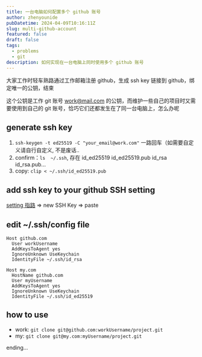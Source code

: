 ```yaml
---
title: 一台电脑如何配置多个 github 账号
author: zhenyounide
pubDatetime: 2024-04-09T10:16:11Z
slug: multi-github-account
featured: false
draft: false
tags:
  - problems
  - git
description: 如何实现在一台电脑上同时使用多个 github 账号
---
```


大家工作时轻车熟路通过工作邮箱注册 github，生成 ssh key 链接到 github，绑定唯一的公钥，结束

这个公钥是工作 git 账号 work@mail.com 的公钥，而维护一些自己的项目时又需要使用到自己的 git 账号，恰巧它们还都发生在了同一台电脑上，怎么办呢

## generate ssh key

1. `ssh-keygen -t ed25519 -C "your_email@work.com"` 一路回车（如需要自定义请自行自定义, 不是废话..
2. confirm：`ls  ~/.ssh`, 存在 id_ed25519 id_ed25519.pub id_rsa id_rsa.pub...
3. copy: `clip < ~/.ssh/id_ed25519.pub`

## add ssh key to your github SSH setting

[setting 指路](https://github.com/settings/keys) => new SSH Key => paste

## edit ~/.ssh/config file

```
Host github.com
  User workUsername
  AddKeysToAgent yes
  IgnoreUnknown UseKeychain
  IdentityFile ~/.ssh/id_rsa

Host my.com
  HostName github.com
  User myUsername
  AddKeysToAgent yes
  IgnoreUnknown UseKeychain
  IdentityFile ~/.ssh/id_ed25519

```

## how to use

- work: `git clone git@github.com:workUsername/project.git`
- my: `git clone git@my.com:myUsername/project.git`

ending...
